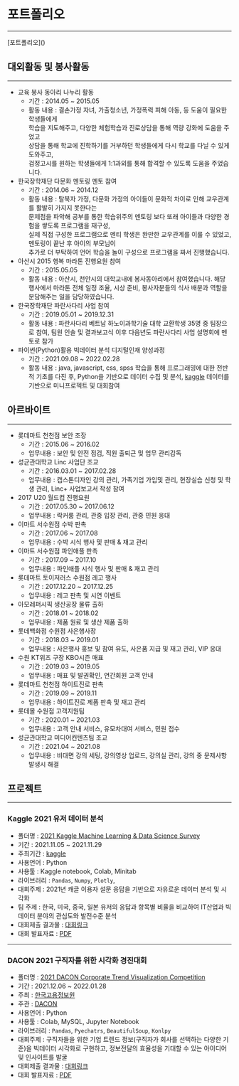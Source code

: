 # 포트폴리오
<hr>
[포트폴리오]()

## 대외활동 및 봉사활동
<hr>

- 교육 봉사 동아리 나누리 활동
  + 기간 : 2014.05 ~ 2015.05
  + 활동 내용 : 결손가정 자녀, 가출청소년, 가정폭력 피해 아동, 등 도움이 필요한 학생들에게<br>학습을 지도해주고, 다양한 체험학습과 진로상담을 통해 역량 강화에 도움을 주었고<br>
  상담을 통해 학교에 진학하기를 거부하던 학생들에게 다시 학교를 다닐 수 있게 도와주고,<br> 검정고시를 원하는 학생들에게 1:1과외를 통해 합격할 수 있도록 도움을 주었습니다.
- 한국장학재단 다문화 멘토링 멘토 참여
  + 기간 : 2014.06 ~ 2014.12
  + 활동 내용 : 탈북자 가정, 다문화 가정의 아이들이 문화적 차이로 인해 교우관계를 활발히 가지지 못한다는<br>문제점을 파악해 공부를 통한 학습위주의 멘토링 보다 또래 아이들과 다양한 경험을 쌓도록 프로그램을 재구성,<br>
  실제 직접 구성한 프로그램으로 멘티 학생은 완만한 교우관계를 이룰 수 있었고, 멘토링이 끝난 후 아이의 부모님이 <br> 추가로 더 부탁하여 언어 학습을 놀이 구성으로 프로그램을 짜서 진행했습니다.
- 아산시 2015 행복 마라톤 진행요원 참여
  + 기간 : 2015.05.05
  + 활동 내용 : 아산시, 천안시의 대학교내에 봉사동아리에서 참여했습니다. 해당 행사에서 마라톤 전체 일정 조율, 시상 준비, 봉사자분들의 식사 배분과 역할을 분담해주는 일을 담당하였습니다.
- 한국장학재단 파란사다리 사업 참여
  + 기간 : 2019.05.01 ~ 2019.12.31
  + 활동 내용 : 파란사다리 베트남 하노이과학기술 대학 교환학생 35명 중 팀장으로 참여, 팀원 인솔 및 결과보고식 이후 다음년도 파란사다리 사업 설명회에 멘토로 참가
- 파이썬(Python)활용 빅데이터 분석 디지털인재 양성과정
  + 기간 : 2021.09.08 ~ 2022.02.28
  + 활동 내용 : java, javascript, css, spss 학습을 통해 프로그래밍에 대한 전반적 기초를 다진 후, Python을 기반으로 데이터 수집 및 분석, [kaggle](https://www.kaggle.com/) 데이터를 기반으로 미니프로젝트 및 대회참여
## 아르바이트
<hr>

- 롯데마트 천천점 보안 조장
  + 기간 : 2015.06 ~ 2016.02
  + 업무내용 : 보안 및 안전 점검, 직원 출퇴근 및 업무 관리감독
- 성균관대학교 Linc 사업단 조교
  + 기간 : 2016.03.01 ~ 2017.02.28
  + 업무내용 : 캡스톤디자인 강의 관리, 가족기업 가입및 관리, 현장실습 신청 및 학생 관리, Linc+ 사업보고서 작성 참여
- 2017 U20 월드컵 진행요원
  + 기간 : 2017.05.30 ~ 2017.06.12
  + 업무내용 : 락커룸 관리, 관중 입장 관리, 관중 민원 응대
- 이마트 서수원점 수박 판촉
  + 기간 : 2017.06 ~ 2017.08
  + 업무내용 : 수박 시식 행사 및 판매 & 재고 관리
- 이마트 서수원점 파인애플 판촉
  + 기간 : 2017.09 ~ 2017.10
  + 업무내용 : 파인애플 시식 행사 및 판매 & 재고 관리
- 롯데마트 토이저러스 수원점 레고 행사
  + 기간 : 2017.12.20 ~ 2017.12.25
  + 업무내용 : 레고 판촉 및 시연 이벤트
- 아모레퍼시픽 생산공장 물류 출하
  + 기간 : 2018.01 ~ 2018.02
  + 업무내용 : 제품 원료 및 생산 제품 출하
- 롯데백화점 수원점 사은행사장
  + 기간 : 2018.03 ~ 2019.01
  + 업무내용 : 사은행사 홍보 및 참여 유도, 사은품 지급 및 재고 관리, VIP 응대
- 수원 KT위즈 구장 KBO시즌 매표
  + 기간 : 2019.03 ~ 2019.05
  + 업무내용 : 매표 및 발권확인, 연간회원 고객 안내
- 롯데마트 천천점 하이트진로 판촉
  + 기간 : 2019.09 ~ 2019.11
  + 업무내용 : 하이트진로 제품 판촉 및 재고 관리
- 롯데몰 수원점 고객지원팀
  + 기간 : 2020.01 ~ 2021.03
  + 업무내용 : 고객 안내 서비스, 유모차대여 서비스, 민원 접수
- 성균관대학교 미디어컨텐츠팀 조교
  + 기간 : 2021.04 ~ 2021.08
  + 업무내용 : 비대면 강의 세팅, 강의영상 업로드, 강의실 관리, 강의 중 문제사항 발생시 해결
## 프로젝트
<hr>

### Kaggle 2021 유저 데이터 분석
- 폴더명 : [2021 Kaggle Machine Learning & Data Science Survey](https://github.com/kimgoden/project/tree/main/2021%20Kaggle%20Machine%20Learning%20%26%20Data%20Science%20Survey)
- 기간 : 2021.11.05 ~ 2021.11.29
- 주최기간 : [kaggle](https://www.kaggle.com/)
- 사용언어 : Python
- 사용툴 : Kaggle notebook, Colab, Minitab
- 라이브러리 : `Pandas`, `Numpy`, `Plotly`,
- 대회주제 : 2021년 캐글 이용자 설문 응답을 기반으로 자유로운 데이터 분석 및 시각화
- 팀 주제 : 한국, 미국, 중국, 일본 유저의 응답과 항목별 비율을 비교하여 IT산업과 빅데이터 분야의 관심도와 발전수준 분석
- 대회제출 결과물 : [대회링크](https://www.kaggle.com/kimgoden/comparative-analysis-of-kor-ch-jap-and-usa)
- 대회 발표자료 : [PDF](https://github.com/kimgoden/project/blob/main/2021%20Kaggle%20Machine%20Learning%20%26%20Data%20Science%20Survey/docs/Kaggle_%ED%95%9C%EC%A4%91%EC%9D%BCVS%EB%AF%B8%EA%B5%AD_%EB%B9%84%EA%B5%90%EB%B6%84%EC%84%9D_%EC%A7%84%EC%A7%9C%EC%B5%9C%EC%A2%85%EB%B3%B8.pdf)

<hr>

### DACON 2021 구직자를 위한 시각화 경진대회
- 폴더명 : [2021 DACON Corporate Trend Visualization Competition](https://github.com/kimgoden/project/tree/main/2021%20DACON%20Corporate%20Trend%20Visualization%20Competition/docs)
- 기간 : 2021.12.06 ~ 2022.01.28
- 주최 : [한국고용정보원](http://www.keis.or.kr/main/index.do)
- 주관 : [DACON](https://dacon.io/)
- 사용언어 : Python
- 사용툴 : Colab, MySQL, Jupyter Notebook
- 라이브러리 : `Pandas`, `Pyechatrs`, `BeautifulSoup`, `Konlpy`
- 대회주제 : 구직자들을 위한 기업 트렌드 정보(구직자가 회사를 선택하는 다양한 기준)을 빅데이터 시각화로 구현하고, 정보전달의 효율성을 기대할 수 있는 아이디어 및 인사이트를 발굴
- 대회제출 결과물 : [대회링크](https://dacon.io/competitions/official/235866/codeshare/4282)
- 대회 발표자료 : [PDF](https://github.com/kimgoden/project/blob/main/2021%20DACON%20Corporate%20Trend%20Visualization%20Competition/docs/%EB%8D%B0%EC%9D%B4%EC%BD%98_%EA%B5%AC%EC%A7%81%EC%9E%90%EB%A5%BC%20%EC%9C%84%ED%95%9C%20%EC%8B%9C%EA%B0%81%ED%99%94%20%EA%B2%BD%EC%A7%84%20%EB%8C%80%ED%9A%8C.pdf)

